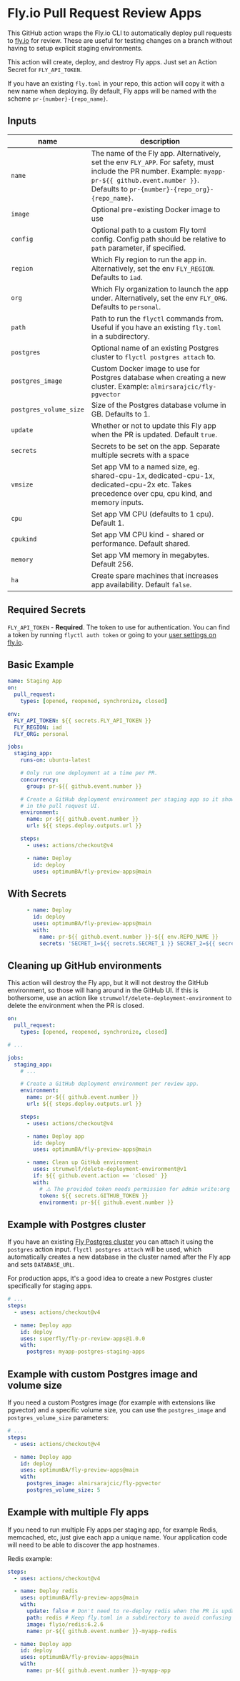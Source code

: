 # Fly.io Pull Request Review Apps

This GitHub action wraps the Fly.io CLI to automatically deploy pull requests to [fly.io](http://fly.io) for review. These are useful for testing changes on a branch without having to setup explicit staging environments.

This action will create, deploy, and destroy Fly apps. Just set an Action Secret for `FLY_API_TOKEN`.

If you have an existing `fly.toml` in your repo, this action will copy it with a new name when deploying. By default, Fly apps will be named with the scheme `pr-{number}-{repo_name}`.

## Inputs

| name                | description                                                                                                                                                                                              |
| ------------------- | -------------------------------------------------------------------------------------------------------------------------------------------------------------------------------------------------------- |
| `name`              | The name of the Fly app. Alternatively, set the env `FLY_APP`. For safety, must include the PR number. Example: `myapp-pr-${{ github.event.number }}`. Defaults to `pr-{number}-{repo_org}-{repo_name}`. |
| `image`             | Optional pre-existing Docker image to use                                                                                                                                                                |
| `config`            | Optional path to a custom Fly toml config. Config path should be relative to `path` parameter, if specified.                                                                                             |
| `region`            | Which Fly region to run the app in. Alternatively, set the env `FLY_REGION`. Defaults to `iad`.                                                                                                          |
| `org`               | Which Fly organization to launch the app under. Alternatively, set the env `FLY_ORG`. Defaults to `personal`.                                                                                            |
| `path`              | Path to run the `flyctl` commands from. Useful if you have an existing `fly.toml` in a subdirectory.                                                                                                     |
| `postgres`          | Optional name of an existing Postgres cluster to `flyctl postgres attach` to.                                                                                                                            |
| `postgres_image`    | Custom Docker image to use for Postgres database when creating a new cluster. Example: `almirsarajcic/fly-pgvector`                                                                                      |
| `postgres_volume_size`| Size of the Postgres database volume in GB. Defaults to 1.                                                                                                                                               |
| `update`            | Whether or not to update this Fly app when the PR is updated. Default `true`.                                                                                                                            |
| `secrets`           | Secrets to be set on the app. Separate multiple secrets with a space                                                                                                                                     |
| `vmsize`            | Set app VM to a named size, eg. shared-cpu-1x, dedicated-cpu-1x, dedicated-cpu-2x etc. Takes precedence over cpu, cpu kind, and memory inputs.                                                           |
| `cpu`               | Set app VM CPU (defaults to 1 cpu). Default 1.                                                                                                                                                           |
| `cpukind`           | Set app VM CPU kind - shared or performance. Default shared.                                                                                                                                             |
| `memory`            | Set app VM memory in megabytes. Default 256.                                                                                                                                                             |
| `ha`                | Create spare machines that increases app availability. Default `false`.                                                                                                                                  |

## Required Secrets

`FLY_API_TOKEN` - **Required**. The token to use for authentication. You can find a token by running `flyctl auth token` or going to your [user settings on fly.io](https://fly.io/user/personal_access_tokens).

## Basic Example

```yaml
name: Staging App
on:
  pull_request:
    types: [opened, reopened, synchronize, closed]

env:
  FLY_API_TOKEN: ${{ secrets.FLY_API_TOKEN }}
  FLY_REGION: iad
  FLY_ORG: personal

jobs:
  staging_app:
    runs-on: ubuntu-latest

    # Only run one deployment at a time per PR.
    concurrency:
      group: pr-${{ github.event.number }}

    # Create a GitHub deployment environment per staging app so it shows up
    # in the pull request UI.
    environment:
      name: pr-${{ github.event.number }}
      url: ${{ steps.deploy.outputs.url }}

    steps:
      - uses: actions/checkout@v4

      - name: Deploy
        id: deploy
        uses: optimumBA/fly-preview-apps@main
```

## With Secrets

```YAML
      - name: Deploy
        id: deploy
        uses: optimumBA/fly-preview-apps@main
        with:
          name: pr-${{ github.event.number }}-${{ env.REPO_NAME }}
          secrets: 'SECRET_1=${{ secrets.SECRET_1 }} SECRET_2=${{ secrets.SECRET_2 }}'
```

## Cleaning up GitHub environments

This action will destroy the Fly app, but it will not destroy the GitHub environment, so those will hang around in the GitHub UI. If this is bothersome, use an action like `strumwolf/delete-deployment-environment` to delete the environment when the PR is closed.

```yaml
on:
  pull_request:
    types: [opened, reopened, synchronize, closed]

# ...

jobs:
  staging_app:
    # ...

    # Create a GitHub deployment environment per review app.
    environment:
      name: pr-${{ github.event.number }}
      url: ${{ steps.deploy.outputs.url }}

    steps:
      - uses: actions/checkout@v4

      - name: Deploy app
        id: deploy
        uses: optimumBA/fly-preview-apps@main

      - name: Clean up GitHub environment
        uses: strumwolf/delete-deployment-environment@v1
        if: ${{ github.event.action == 'closed' }}
        with:
          # ⚠️ The provided token needs permission for admin write:org
          token: ${{ secrets.GITHUB_TOKEN }}
          environment: pr-${{ github.event.number }}
```

## Example with Postgres cluster

If you have an existing [Fly Postgres cluster](https://fly.io/docs/reference/postgres/) you can attach it using the `postgres` action input. `flyctl postgres attach` will be used, which automatically creates a new database in the cluster named after the Fly app and sets `DATABASE_URL`.

For production apps, it's a good idea to create a new Postgres cluster specifically for staging apps.

```yaml
# ...
steps:
  - uses: actions/checkout@v4

  - name: Deploy app
    id: deploy
    uses: superfly/fly-pr-review-apps@1.0.0
    with:
      postgres: myapp-postgres-staging-apps
```

## Example with custom Postgres image and volume size

If you need a custom Postgres image (for example with extensions like pgvector) and a specific volume size, you can use the `postgres_image` and `postgres_volume_size` parameters:

```yaml
# ...
steps:
  - uses: actions/checkout@v4

  - name: Deploy app
    id: deploy
    uses: optimumBA/fly-preview-apps@main
    with:
      postgres_image: almirsarajcic/fly-pgvector
      postgres_volume_size: 5
```

## Example with multiple Fly apps

If you need to run multiple Fly apps per staging app, for example Redis, memcached, etc, just give each app a unique name. Your application code will need to be able to discover the app hostnames.

Redis example:

```yaml
steps:
  - uses: actions/checkout@v4

  - name: Deploy redis
    uses: optimumBA/fly-preview-apps@main
    with:
      update: false # Don't need to re-deploy redis when the PR is updated
      path: redis # Keep fly.toml in a subdirectory to avoid confusing flyctl
      image: flyio/redis:6.2.6
      name: pr-${{ github.event.number }}-myapp-redis

  - name: Deploy app
    id: deploy
    uses: optimumBA/fly-preview-apps@main
    with:
      name: pr-${{ github.event.number }}-myapp-app
```

